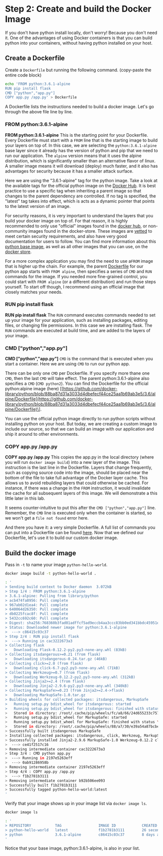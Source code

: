 # Step 2: Create and build the Docker Image

If you don't have python install locally, don't worry! Because you don't need it. One of the advantages of using Docker containers is that you can build python into your containers, without having python installed on your host.

## Create a Dockerfile

Create a `Dockerfile` but running the following command. \(copy-paste the entire code block\)

```bash
echo 'FROM python:3.6.1-alpine
RUN pip install flask
CMD ["python","app.py"]
COPY app.py /app.py' > Dockerfile
```

A Dockerfile lists the instructions needed to build a docker image. Let's go through the above file line by line.

### FROM python:3.6.1-alpine

**FROM python:3.6.1-alpine** This is the starting point for your Dockerfile. Every Dockerfile must start with a `FROM` line that is the starting image to build your layers on top of. In this case, we are selecting the `python:3.6.1-alpine` base layer since it already has the version of python and pip that we need to run our application. The `alpine` version means that it uses the alpine distribution, which is significantly smaller than an alternative flavor of linux. A smaller image means it will download \(deploy\) much faster, and it also has advantages for security because it has a smaller attack surface.

Here we are using the "3.6.1-alpine" tag for the python image. Take a look at the available tags for the official python image on the [Docker Hub](https://hub.docker.com/_/python/). It is best practice to use a specific tag when inheriting a parent image so that changes to the parent dependency are controlled. If no tag is specified, the "latest" tag takes into effect, which is acts as a dynamic pointer that points to the latest version of an image.

For security reasons, it is very important to understand the layers that you build your docker image on top of. For that reason, it is highly recommended to only use "official" images found in the [docker hub](https://hub.docker.com/), or non-community images found in the docker-store. These images are [vetted](https://docs.docker.com/docker-hub/official_repos/) to meet certain security requirements, and also have very good documentation for users to follow. You can find more information about this [python base image](https://store.docker.com/images/python), as well as all other images that you can use, on the [docker store](https://store.docker.com/).

For a more complex application you may find the need to use a`FROM` image that is higher up the chain. For example, the parent [Dockerfile](https://github.com/docker-library/python/blob/88ba87d31a3033d4dbefecf44ce25aa1b69ab3e5/3.6/alpine/Dockerfile) for our python app starts with `FROM alpine`, then specifies a series of `CMD` and `RUN` commands for the image. If you needed more fine-grained control, you could start with `FROM alpine` \(or a different distribution\) and run those steps yourself. To start off though, I recommend using an official image that closely matches your needs.

### RUN pip install flask

**RUN pip install flask** The `RUN` command executes commands needed to set up your image for your application, such as installing packages, editing files, or changing file permissions. In this case we are installing flask. The `RUN` commands are executed at build time, and are added to the layers of your image.

### CMD \["python","app.py"\]

**CMD \["python","app.py"\]** `CMD` is the command that is executed when you start a container. Here we are using `CMD` to run our python app.

There can be only one `CMD` per Dockerfile. If you specify more thane one `CMD`, then the last `CMD` will take effect. The parent python:3.6.1-alpine also specifies a `CMD` \(`CMD python2`\). You can find the Dockerfile for the official python:alpine image \(here\) \[[https://github.com/docker-library/python/blob/88ba87d31a3033d4dbefecf44ce25aa1b69ab3e5/3.6/alpine/Dockerfile](https://github.com/docker-library/python/blob/88ba87d31a3033d4dbefecf44ce25aa1b69ab3e5/3.6/alpine/Dockerfile)\].

You can use the official python image directly to run python scripts without installing python on your host. But today, we are creating a custom image to include our source, so that we can build an image with our application and ship it around to other environments.

### COPY app.py /app.py

**COPY app.py /app.py** This copies the app.py in the local directory \(where you will run `docker image build`\) into a new layer of the image. This instruction is the last line in the Dockerfile. Layers that change frequently, such as copying source code into the image, should be placed near the bottom of the file to take full advantage of the Docker layer cache. This allows us to avoid rebuilding layers that could otherwise be cached. For instance, if there was a change in the `FROM` instruction, it would invalidate the cache for all subsequent layers of this image. We will demonstrate a this little later in this lab.

It seems counter-intuitive to put this after the `CMD ["python","app.py"]` line. Remember, the `CMD` line is executed only when the container is started, so we won't get a `file not found` error here.

And there you have it: a very simple Dockerfile. A full list of commands you can put into a Dockerfile can be found [here](https://docs.docker.com/engine/reference/builder/). Now that we defined our Dockerfile, let's use it to build our custom docker image.

## Build the docker image

Pass in `-t` to name your image `python-hello-world`.

```bash
docker image build -t python-hello-world .
```

```bash
: '
> Sending build context to Docker daemon  3.072kB
> Step 1/4 : FROM python:3.6.1-alpine
> 3.6.1-alpine: Pulling from library/python
> acb474fa8956: Pull complete 
> 967ab02d1ea4: Pull complete 
> 640064d26350: Pull complete 
> db0225fcac8f: Pull complete 
> 5432cc692c60: Pull complete 
> Digest: sha256:768360b3fad01adffcf5ad9eccb4aa3ccc83bb0ed341bbdc45951e89335082ce
> Status: Downloaded newer image for python:3.6.1-alpine
>  ---> c86415c03c37
> Step 2/4 : RUN pip install flask
>  ---> Running in cac3222673a3
> Collecting flask
>   Downloading Flask-0.12.2-py2.py3-none-any.whl (83kB)
> Collecting itsdangerous>=0.21 (from flask)
>   Downloading itsdangerous-0.24.tar.gz (46kB)
> Collecting click>=2.0 (from flask)
>   Downloading click-6.7-py2.py3-none-any.whl (71kB)
> Collecting Werkzeug>=0.7 (from flask)
>   Downloading Werkzeug-0.12.2-py2.py3-none-any.whl (312kB)
> Collecting Jinja2>=2.4 (from flask)
>   Downloading Jinja2-2.9.6-py2.py3-none-any.whl (340kB)
> Collecting MarkupSafe>=0.23 (from Jinja2>=2.4->flask)
>   Downloading MarkupSafe-1.0.tar.gz
> Building wheels for collected packages: itsdangerous, MarkupSafe
>   Running setup.py bdist_wheel for itsdangerous: started
>   Running setup.py bdist_wheel for itsdangerous: finished with status \'done\'
>   Stored in directory: /root/.cache/pip/wheels/fc/a8/66/24d655233c757e178d45dea2de22a04c6d92766abfb741129a
>   Running setup.py bdist_wheel for MarkupSafe: started
>   Running setup.py bdist_wheel for MarkupSafe: finished with status \'done\'
>   Stored in directory: /root/.cache/pip/wheels/88/a7/30/e39a54a87bcbe25308fa3ca64e8ddc75d9b3e5afa21ee32d57
> Successfully built itsdangerous MarkupSafe
> Installing collected packages: itsdangerous, click, Werkzeug, MarkupSafe, Jinja2, flask
> Successfully installed Jinja2-2.9.6 MarkupSafe-1.0 Werkzeug-0.12.2 click-6.7 flask-0.12.2 itsdangerous-0.24
>  ---> ce41f2517c16
> Removing intermediate container cac3222673a3
> Step 3/4 : CMD python app.py
>  ---> Running in 2197e5263eff
>  ---> 0ab91286958b
> Removing intermediate container 2197e5263eff
> Step 4/4 : COPY app.py /app.py
>  ---> f1b2781b3111
> Removing intermediate container b92b506ee093
> Successfully built f1b2781b3111
> Successfully tagged python-hello-world:latest
'
```

Verify that your image shows up in your image list via `docker image ls`.

```bash
docker image ls
```

```bash
: '
> REPOSITORY           TAG                 IMAGE ID            CREATED             SIZE
> python-hello-world   latest              f1b2781b3111        26 seconds ago      99.3MB
> python               3.6.1-alpine        c86415c03c37        8 days ago          88.7MB
'
```

Notice that your base image, python:3.6.1-alpine, is also in your list.

